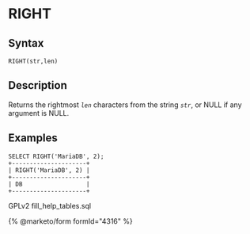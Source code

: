 
# RIGHT

## Syntax


```
RIGHT(str,len)
```

## Description


Returns the rightmost *`len`* characters from the string *`str`*, or NULL if
any argument is NULL.


## Examples


```
SELECT RIGHT('MariaDB', 2);
+---------------------+
| RIGHT('MariaDB', 2) |
+---------------------+
| DB                  |
+---------------------+
```


GPLv2 fill_help_tables.sql


{% @marketo/form formId="4316" %}
